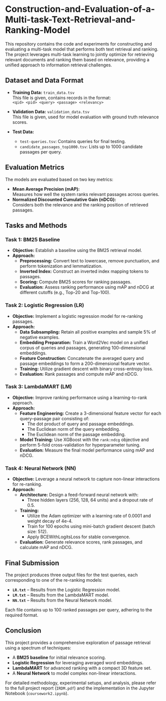 # Construction-and-Evaluation-of-a-Multi-task-Text-Retrieval-and-Ranking-Model

This repository contains the code and experiments for constructing and evaluating a multi-task model that performs both text retrieval and ranking. The project leverages multi-task learning to jointly optimize for retrieving relevant documents and ranking them based on relevance, providing a unified approach to information retrieval challenges.

## Dataset and Data Format

- **Training Data:** `train_data.tsv`  
  This file is given, contains records in the format:  
  `<qid> <pid> <query> <passage> <relevancy>`

- **Validation Data:** `validation_data.tsv`  
  This file is given, used for model evaluation with ground truth relevance scores.

- **Test Data:**  
  - `test-queries.tsv`: Contains queries for final testing.  
  - `candidate_passages_top1000.tsv`: Lists up to 1000 candidate passages per query.

## Evaluation Metrics

The models are evaluated based on two key metrics:
- **Mean Average Precision (mAP):**  
  Measures how well the system ranks relevant passages across queries.
- **Normalized Discounted Cumulative Gain (nDCG):**  
  Considers both the relevance and the ranking position of retrieved passages.

## Tasks and Methods

### Task 1: BM25 Baseline
- **Objective:** Establish a baseline using the BM25 retrieval model.
- **Approach:**
  - **Preprocessing:** Convert text to lowercase, remove punctuation, and perform tokenization and lemmatization.
  - **Inverted Index:** Construct an inverted index mapping tokens to passages.
  - **Scoring:** Compute BM25 scores for ranking passages.
  - **Evaluation:** Assess ranking performance using mAP and nDCG at different cutoffs (e.g., Top-20 and Top-100).

### Task 2: Logistic Regression (LR)
- **Objective:** Implement a logistic regression model for re-ranking passages.
- **Approach:**
  - **Data Subsampling:** Retain all positive examples and sample 5% of negative examples.
  - **Embedding Preparation:** Train a Word2Vec model on a unified corpus of queries and passages, generating 100-dimensional embeddings.
  - **Feature Construction:** Concatenate the averaged query and passage embeddings to form a 200-dimensional feature vector.
  - **Training:** Utilize gradient descent with binary cross-entropy loss.
  - **Evaluation:** Rank passages and compute mAP and nDCG.

### Task 3: LambdaMART (LM)
- **Objective:** Improve ranking performance using a learning-to-rank approach.
- **Approach:**
  - **Feature Engineering:** Create a 3-dimensional feature vector for each query–passage pair consisting of:
    - The dot product of query and passage embeddings.
    - The Euclidean norm of the query embedding.
    - The Euclidean norm of the passage embedding.
  - **Model Training:** Use XGBoost with the `rank:ndcg` objective and perform 5-fold cross-validation for hyperparameter tuning.
  - **Evaluation:** Measure the final model performance using mAP and nDCG.

### Task 4: Neural Network (NN)
- **Objective:** Leverage a neural network to capture non-linear interactions for re-ranking.
- **Approach:**
  - **Architecture:** Design a feed-forward neural network with:
    - Three hidden layers (256, 128, 64 units) and a dropout rate of 0.5.
  - **Training:**  
    - Utilize the Adam optimizer with a learning rate of 0.0001 and weight decay of 4e-4.
    - Train for 100 epochs using mini-batch gradient descent (batch size: 512).
    - Apply BCEWithLogitsLoss for stable convergence.
  - **Evaluation:** Generate relevance scores, rank passages, and calculate mAP and nDCG.

## Final Submission

The project produces three output files for the test queries, each corresponding to one of the re-ranking models:
- **`LR.txt`** – Results from the Logistic Regression model.
- **`LM.txt`** – Results from the LambdaMART model.
- **`NN.txt`** – Results from the Neural Network model.

Each file contains up to 100 ranked passages per query, adhering to the required format.

## Conclusion

This project provides a comprehensive exploration of passage retrieval using a spectrum of techniques:
- A **BM25 baseline** for initial relevance scoring.
- **Logistic Regression** for leveraging averaged word embeddings.
- **LambdaMART** for advanced ranking with a compact 3D feature set.
- A **Neural Network** to model complex non-linear interactions.

For detailed methodology, experimental setups, and analysis, please refer to the full project report (`IRDM.pdf`) and the implementation in the Jupyter Notebook (`coursework2.ipynb`).
